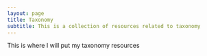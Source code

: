 ```yaml
---
layout: page
title: Taxonomy
subtitle: This is a collection of resources related to taxonomy
---
```


This is where I will put my taxonomy resources


